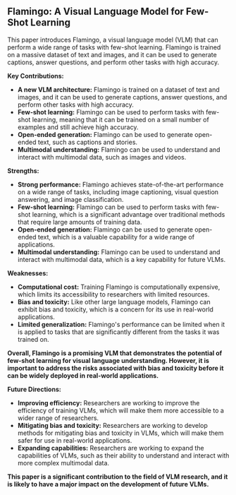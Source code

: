 ## Flamingo: A Visual Language Model for Few-Shot Learning

This paper introduces Flamingo, a visual language model (VLM) that can perform a wide range of tasks with few-shot learning. Flamingo is trained on a massive dataset of text and images, and it can be used to generate captions, answer questions, and perform other tasks with high accuracy.

**Key Contributions:**

* **A new VLM architecture:** Flamingo is trained on a dataset of text and images, and it can be used to generate captions, answer questions, and perform other tasks with high accuracy.
* **Few-shot learning:** Flamingo can be used to perform tasks with few-shot learning, meaning that it can be trained on a small number of examples and still achieve high accuracy.
* **Open-ended generation:** Flamingo can be used to generate open-ended text, such as captions and stories.
* **Multimodal understanding:** Flamingo can be used to understand and interact with multimodal data, such as images and videos.

**Strengths:**

* **Strong performance:** Flamingo achieves state-of-the-art performance on a wide range of tasks, including image captioning, visual question answering, and image classification.
* **Few-shot learning:** Flamingo can be used to perform tasks with few-shot learning, which is a significant advantage over traditional methods that require large amounts of training data.
* **Open-ended generation:** Flamingo can be used to generate open-ended text, which is a valuable capability for a wide range of applications.
* **Multimodal understanding:** Flamingo can be used to understand and interact with multimodal data, which is a key capability for future VLMs.

**Weaknesses:**

* **Computational cost:** Training Flamingo is computationally expensive, which limits its accessibility to researchers with limited resources.
* **Bias and toxicity:** Like other large language models, Flamingo can exhibit bias and toxicity, which is a concern for its use in real-world applications.
* **Limited generalization:** Flamingo's performance can be limited when it is applied to tasks that are significantly different from the tasks it was trained on.

**Overall, Flamingo is a promising VLM that demonstrates the potential of few-shot learning for visual language understanding. However, it is important to address the risks associated with bias and toxicity before it can be widely deployed in real-world applications.**

**Future Directions:**

* **Improving efficiency:** Researchers are working to improve the efficiency of training VLMs, which will make them more accessible to a wider range of researchers.
* **Mitigating bias and toxicity:** Researchers are working to develop methods for mitigating bias and toxicity in VLMs, which will make them safer for use in real-world applications.
* **Expanding capabilities:** Researchers are working to expand the capabilities of VLMs, such as their ability to understand and interact with more complex multimodal data.

**This paper is a significant contribution to the field of VLM research, and it is likely to have a major impact on the development of future VLMs.**
